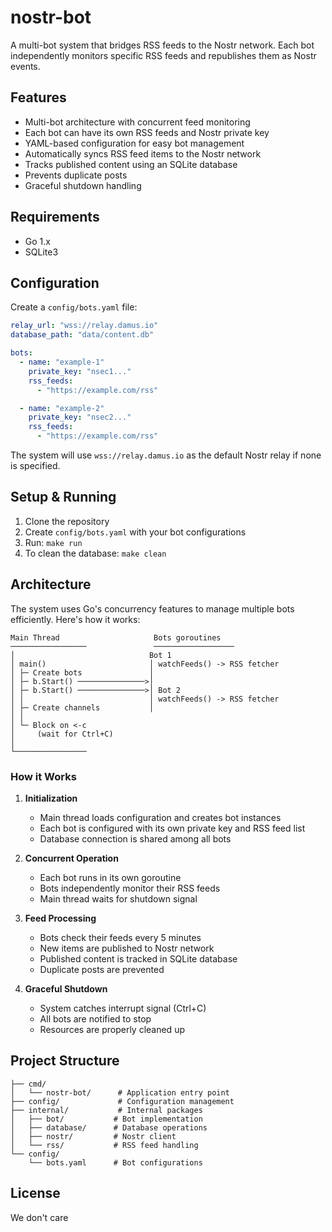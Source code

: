 # nostr-bot

A multi-bot system that bridges RSS feeds to the Nostr network. Each bot independently monitors specific RSS feeds and republishes them as Nostr events.

## Features

- Multi-bot architecture with concurrent feed monitoring
- Each bot can have its own RSS feeds and Nostr private key
- YAML-based configuration for easy bot management
- Automatically syncs RSS feed items to the Nostr network
- Tracks published content using an SQLite database
- Prevents duplicate posts
- Graceful shutdown handling

## Requirements

- Go 1.x
- SQLite3

## Configuration

Create a `config/bots.yaml` file:
```yaml
relay_url: "wss://relay.damus.io"
database_path: "data/content.db"

bots:
  - name: "example-1"
    private_key: "nsec1..."
    rss_feeds:
      - "https://example.com/rss"

  - name: "example-2"
    private_key: "nsec2..."
    rss_feeds:
      - "https://example.com/rss"

```

The system will use `wss://relay.damus.io` as the default Nostr relay if none is specified.

## Setup & Running

1. Clone the repository
2. Create `config/bots.yaml` with your bot configurations
3. Run: `make run`
4. To clean the database: `make clean`

## Architecture

The system uses Go's concurrency features to manage multiple bots efficiently. Here's how it works:

```
Main Thread                     Bots goroutines
─────────────────               ──────────────────
│                              Bot 1
│ main()                       │ watchFeeds() -> RSS fetcher
│ ├─ Create bots               │
│ ├─ b.Start() ───────────────>│
│ ├─ b.Start() ───────────────>│ Bot 2
│ │                            │ watchFeeds() -> RSS fetcher
│ ├─ Create channels           │
│ │                           
│ └─ Block on <-c               
│     (wait for Ctrl+C)         
│                              
└────────────────              
```

### How it Works

1. **Initialization**
   - Main thread loads configuration and creates bot instances
   - Each bot is configured with its own private key and RSS feed list
   - Database connection is shared among all bots

2. **Concurrent Operation**
   - Each bot runs in its own goroutine
   - Bots independently monitor their RSS feeds
   - Main thread waits for shutdown signal

3. **Feed Processing**
   - Bots check their feeds every 5 minutes
   - New items are published to Nostr network
   - Published content is tracked in SQLite database
   - Duplicate posts are prevented

4. **Graceful Shutdown**
   - System catches interrupt signal (Ctrl+C)
   - All bots are notified to stop
   - Resources are properly cleaned up

## Project Structure

```
├── cmd/
│   └── nostr-bot/      # Application entry point
├── config/             # Configuration management
├── internal/           # Internal packages
│   ├── bot/           # Bot implementation
│   ├── database/      # Database operations
│   ├── nostr/         # Nostr client
│   └── rss/           # RSS feed handling
└── config/
    └── bots.yaml      # Bot configurations
```

## License
We don't care
